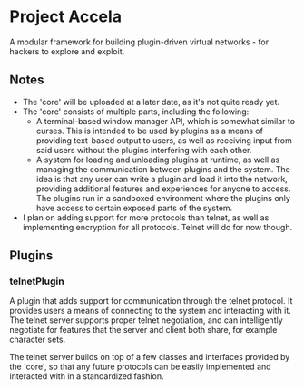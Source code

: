 # Project Accela
A modular framework for building plugin-driven virtual networks - for hackers to explore and exploit.

## Notes
* The 'core' will be uploaded at a later date, as it's not quite ready yet.
* The 'core' consists of multiple parts, including the following:
  * A terminal-based window manager API, which is somewhat similar to curses. 
  This is intended to be used by plugins as a means of providing text-based output to users, 
  as well as receiving input from said users without the plugins interfering with each other.
  * A system for loading and unloading plugins at runtime,
  as well as managing the communication between plugins and the system.
  The idea is that any user can write a plugin and load it into the network, 
  providing additional features and experiences for anyone to access. 
  The plugins run in a sandboxed environment where the plugins only have access 
  to certain exposed parts of the system.
* I plan on adding support for more protocols than telnet, 
as well as implementing encryption for all protocols. Telnet will do for now though.

## Plugins
### telnetPlugin
A plugin that adds support for communication through the telnet protocol.
It provides users a means of connecting to the system and interacting with it.
The telnet server supports proper telnet negotiation, and can intelligently negotiate for features that the server and client both share, for example character sets.

The telnet server builds on top of a few classes and interfaces provided by the 'core',
so that any future protocols can be easily implemented and interacted with in a standardized fashion.
